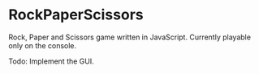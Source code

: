 # RockPaperScissors
Rock, Paper and Scissors game written in JavaScript. Currently playable only on the console.

Todo: Implement the GUI.
